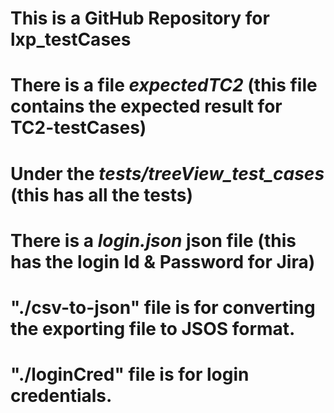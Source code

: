 # This is a GitHub Repository for lxp_testCases

# There is a file *expectedTC2* (this file contains the expected result for TC2-testCases)

# Under the *tests/treeView_test_cases* (this has all the tests)

# There is a *login.json* json file (this has the login Id & Password for Jira)

# "./csv-to-json" file is for converting the exporting file to JSOS format.

# "./loginCred" file is for login credentials.

